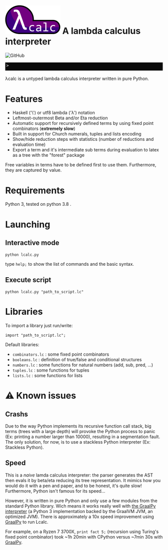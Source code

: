 # ![](logo.png) A lambda calculus interpreter 

![GitHub](https://img.shields.io/github/license/smallcluster/Lcalc?logo=Github)

![](recursive.gif)

λcalc is a untyped lambda calculus interpreter written in pure Python.


# Features

- Haskell ('\\') or utf8 lambda ('λ') notation
- Leftmost-outermost Beta and/or Eta reduction
- Automatic support for recursively defined terms by using fixed point combinators (**extremely slow**)
- Built in support for Church numerals, tuples and lists encoding
- Show/hide reduction steps with statistics (number of reductions and evaluation time)
- Export a term and it's intermediate sub terms during evaluation to latex as a tree with the "forest" package

Free variables in terms have to be defined first to use them. Furthermore, they are captured by value.

# Requirements

Python 3, tested on python 3.8 .

# Launching

## Interactive mode

```
python lcalc.py
```
type ``help;`` to show the list of commands and the basic syntax.

## Execute script

```
python lcalc.py "path_to_script.lc"
```

# Libraries

To import a library just run/write:
```
import "path_to_script.lc";
```
Default libraries:
- ``combinators.lc`` : some fixed point combinators
- ``booleans.lc`` : definition of true/false and conditional structures
- ``numbers.lc`` : some functions for natural numbers (add, sub, pred, ...)
- ``tuples.lc`` : some functions for tuples
- ``lists.lc`` : some functions for lists

# ⚠️ Known issues

## Crashs

Due to the way Python implements its recursive function call stack, big terms (trees with a large depth) will provoke the Python process to panic (Ex: printing a number larger than 10000), resulting in a segmentation fault. The only solution, for now, is to use a stackless Python interpreter (Ex: Stackless Python).

## Speed

This is a *naive* lamda calculus interpreter: the parser generates the AST then evals it by beta/eta reducing its tree representation. It mimics how you would do it with a pen and paper, and to be honest, it's quite slow! Furthermore, Python isn't famous for its speed...

However, it is written in pure Python and only use a few modules from the standard Python library. Wich means it works really well with [the GraalPy interpreter](https://github.com/oracle/graalpython) (a Python 3 implementation backed by the GraalVM JVM, an optimized JVM).
There is approximately a 10x speed improvement using [GraalPy](https://github.com/oracle/graalpython) to run Lcalc.

For example, on a Ryzen 7 3700X, `print fact 5;` (recursion using Turing's fixed point combinator) took ~1h 20min with CPython versus ~7min 30s with [GraalPy](https://github.com/oracle/graalpython).

